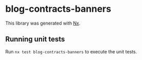 # blog-contracts-banners

This library was generated with [Nx](https://nx.dev).

## Running unit tests

Run `nx test blog-contracts-banners` to execute the unit tests.
